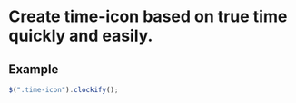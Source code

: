 # Create time-icon based on true time quickly and easily.

## Example

````javascript
$(".time-icon").clockify();
````
